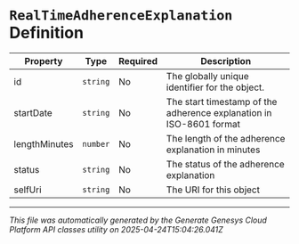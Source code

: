 # `RealTimeAdherenceExplanation` Definition

| Property | Type | Required | Description |
|----------|------|----------|-------------|
| id | `string` | No | The globally unique identifier for the object. |
| startDate | `string` | No | The start timestamp of the adherence explanation in ISO-8601 format |
| lengthMinutes | `number` | No | The length of the adherence explanation in minutes |
| status | `string` | No | The status of the adherence explanation |
| selfUri | `string` | No | The URI for this object |

---

*This file was automatically generated by the Generate Genesys Cloud Platform API classes utility on 2025-04-24T15:04:26.041Z*